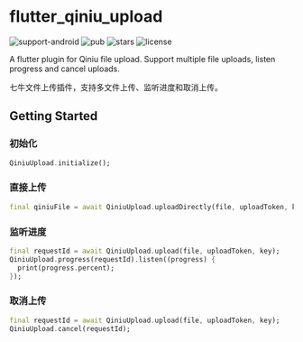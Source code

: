 # flutter_qiniu_upload

![support-android](https://img.shields.io/badge/support-Android-green)
![pub](https://img.shields.io/pub/v/flutter_qiniu_upload)
![stars](https://img.shields.io/github/stars/bruce3x/flutter_qiniu_upload)
![license](https://img.shields.io/github/license/bruce3x/flutter_qiniu_upload)

A flutter plugin for Qiniu file upload. Support multiple file uploads, listen progress and cancel uploads. 

七牛文件上传插件，支持多文件上传、监听进度和取消上传。

## Getting Started

### 初始化

```dart
QiniuUpload.initialize();
```


### 直接上传

```dart
final qiniuFile = await QiniuUpload.uploadDirectly(file, uploadToken, key);
```


### 监听进度
```dart
final requestId = await QiniuUpload.upload(file, uploadToken, key);
QiniuUpload.progress(requestId).listen((progress) {
  print(progress.percent);
});
```

### 取消上传

```dart
final requestId = await QiniuUpload.upload(file, uploadToken, key);
QiniuUpload.cancel(requestId);
```
